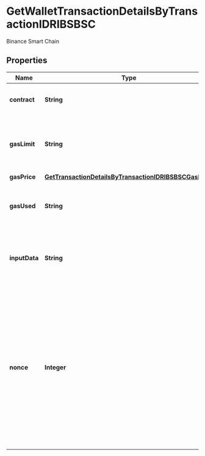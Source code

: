 

# GetWalletTransactionDetailsByTransactionIDRIBSBSC

Binance Smart Chain

## Properties

| Name | Type | Description | Notes |
|------------ | ------------- | ------------- | -------------|
|**contract** | **String** | Represents the specific transaction contract |  |
|**gasLimit** | **String** | Represents the amount of gas used by this specific transaction alone. |  |
|**gasPrice** | [**GetTransactionDetailsByTransactionIDRIBSBSCGasPrice**](GetTransactionDetailsByTransactionIDRIBSBSCGasPrice.md) |  |  |
|**gasUsed** | **String** | Defines the unit of the gas price amount, e.g. BTC, ETH, XRP. |  |
|**inputData** | **String** | Represents additional information that is required for the transaction. |  |
|**nonce** | **Integer** | Represents the sequential running number for an address, starting from 0 for the first transaction. E.g., if the nonce of a transaction is 10, it would be the 11th transaction sent from the sender&#39;s address. |  |



